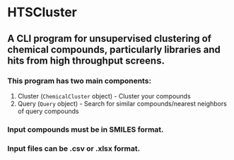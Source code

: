 # HTSCluster
## A CLI program for unsupervised clustering of chemical compounds, particularly libraries and hits from high throughput screens.
### This program has two main components:
1. Cluster (`ChemicalCluster` object) - Cluster your compounds
2. Query (`Query` object) - Search for similar compounds/nearest neighbors of query compounds

### Input compounds must be in SMILES format. 
### Input files can be .csv or .xlsx format.
